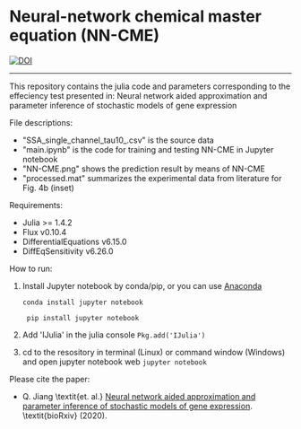 # Neural-network chemical master equation (NN-CME)
[![DOI](https://zenodo.org/badge/DOI/10.5281/zenodo.4643094.svg)](https://doi.org/10.5281/zenodo.4643094)

***
This repository contains the julia code and parameters corresponding to the effeciency test presented in:
Neural network aided approximation and parameter inference of stochastic models of gene expression

File descriptions:

- "SSA_single_channel_tau10_.csv" is the source data 
- "main.ipynb" is the code for training and testing NN-CME in Jupyter notebook
- "NN-CME.png" shows the prediction result by means of NN-CME
- "processed.mat" summarizes the experimental data from literature for Fig. 4b (inset)

Requirements:

- Julia >= 1.4.2
- Flux v0.10.4
- DifferentialEquations v6.15.0
- DiffEqSensitivity v6.26.0

How to run:

1. Install Jupyter notebook by conda/pip, or you can use [Anaconda](https://www.anaconda.com/) 

   ```conda install jupyter notebook```

   ``` pip install jupyter notebook```  

2. Add 'IJulia' in the julia console
   ```Pkg.add('IJulia')```

3. cd to the resository in terminal (Linux) or command window (Windows) and open jupyter notebook web
   ```jupyter notebook```

Please cite the paper:
* Q. Jiang \textit{et. al.} [Neural network aided approximation and parameter inference of stochastic models of gene expression](https://www.biorxiv.org/content/10.1101/2020.12.15.422883v1.full.pdf). \textit{bioRxiv} (2020).
   
